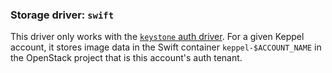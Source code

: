 ### Storage driver: `swift`

This driver only works with the [`keystone` auth driver](auth-keystone.md). For a given Keppel account, it stores image
data in the Swift container `keppel-$ACCOUNT_NAME` in the OpenStack project that is this account's auth tenant.
